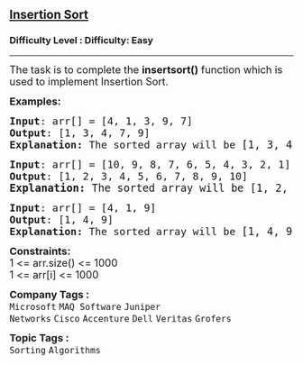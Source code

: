 <h2><a href="https://www.geeksforgeeks.org/problems/insertion-sort/0?category%5B%5D=Algorithms&page=1&query=category%5B%5DAlgorithmspage1&utm_source=youtube&utm_medium=collab_striver_ytdescription&utm_campaign=insertion-sort">Insertion Sort</a></h2><h3>Difficulty Level : Difficulty: Easy</h3><hr><div class="problems_problem_content__Xm_eO"><p><span style="font-size: 18px;">The task is to complete the&nbsp;<strong>insertsort()</strong> function which is used to implement Insertion Sort. </span></p>
<p><span style="font-size: 18px;"><strong>Examples:</strong></span></p>
<pre><span style="font-size: 18px;"><strong>Input</strong>: arr[] = [4, 1, 3, 9, 7]
<strong>Output</strong>: [1, 3, 4, 7, 9]<br><strong>Explanation: </strong>The sorted array will be </span><span style="font-size: 14pt;">[1, 3, 4, 7, 9].</span></pre>
<pre><span style="font-size: 18px;"><strong>Input</strong>: arr[] = [10, 9, 8, 7, 6, 5, 4, 3, 2, 1]
<strong>Output</strong>: [1, 2, 3, 4, 5, 6, 7, 8, 9, 10]<br></span><span style="font-size: 14pt;"><strong>Explanation: </strong>The sorted array will be [1, 2, 3, 4, 5, 6, 7, 8, 9, 10].</span></pre>
<pre><span style="font-size: 18px;"><strong>Input</strong>: arr[] = [4, 1, 9]
<strong>Output</strong>: [1, 4, 9]<br><strong>Explanation: </strong>The sorted array will be </span><span style="font-size: 14pt;">[1, 4, 9]</span>.</pre>
<p><span style="font-size: 18px;"><strong>Constraints:</strong><br>1 &lt;= arr.size() &lt;= 1000<br>1 &lt;= arr[i] &lt;= 1000</span></p></div><p><span style=font-size:18px><strong>Company Tags : </strong><br><code>Microsoft</code>&nbsp;<code>MAQ Software</code>&nbsp;<code>Juniper Networks</code>&nbsp;<code>Cisco</code>&nbsp;<code>Accenture</code>&nbsp;<code>Dell</code>&nbsp;<code>Veritas</code>&nbsp;<code>Grofers</code>&nbsp;<br><p><span style=font-size:18px><strong>Topic Tags : </strong><br><code>Sorting</code>&nbsp;<code>Algorithms</code>&nbsp;